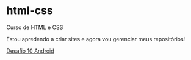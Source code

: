 # html-css
 Curso de HTML e CSS

Estou apredendo a criar sites e agora vou gerenciar meus repositórios!

<a href="https://edimarjuniop.github.io/html-css/disafios/des010b/android.html" target="_blank">Desafio 10 Android</a>